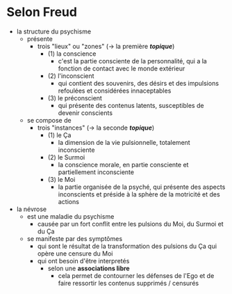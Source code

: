 # Selon Freud
- la structure du psychisme
  - présente
    - trois "lieux" ou "zones" (→ la première ***topique***)
      - (1) la conscience
        - c'est la partie consciente de la personnalité, qui a la fonction de contact avec le monde extérieur 
      - (2) l'inconscient
        - qui contient des souvenirs, des désirs et des impulsions refoulées et considérées innaceptables
      - (3) le préconscient
        - qui présente des contenus latents, susceptibles de devenir conscients    
  - se compose de
    - trois "instances" (→ la seconde ***topique***)
      - (1) le Ça
        - la dimension de la vie pulsionnelle, totalement inconsciente   
      - (2) le Surmoi
        - la conscience morale, en partie consciente et partiellement inconsciente
      - (3) le Moi
        - la partie organisée de la psyché, qui présente des aspects inconscients et préside à la sphère de la motricité et des actions    
- la névrose
  - est une maladie du psychisme
    - causée par un fort conflit entre les pulsions du Moi, du Surmoi et du Ça
  - se manifeste par des symptômes
    - qui sont le résultat de la transformation des pulsions du Ça qui opère une censure du Moi    
    - qui ont besoin d'être interpretés   
      - selon une **associations libre**
        - cela permet de contourner les défenses de l'Ego et de faire ressortir les contenus supprimés / censurés  
